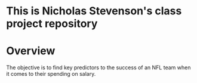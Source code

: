 # This is Nicholas Stevenson's class project repository

# Overview

The objective is to find key predictors to the success of an NFL team when it comes to their spending on salary.

